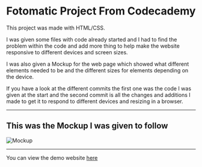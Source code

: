 # Fotomatic Project From Codecademy 

This project was made with HTML/CSS. 

I was given some files with code already started and I had to find the problem within the code and add more thing to help make the website responsive to different devices and screen sizes. 

I was also given a Mockup for the web page which showed what different elements needed to be and the different sizes for elements depending on the device. 

If you have a look at the different commits the first one was the code I was given at the start and the second commit is all the changes and additions I made to get it to respond to different devices and resizing in a browser.


---
## This was the Mockup I was given to follow

![Mockup](/resources/images/staff/fotomatic_spec_landing_v2.png)

---
You can view the demo website [here]()